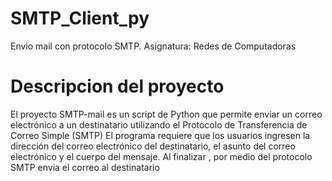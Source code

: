 # SMTP_Client_py
Envio mail con protocolo SMTP. Asignatura: Redes de Computadoras

# Descripcion del proyecto
El proyecto SMTP-mail es un script de Python que permite enviar un correo electrónico a un destinatario utilizando el Protocolo de Transferencia de Correo Simple (SMTP)
El programa requiere que los usuarios ingresen la dirección del correo electrónico del destinatario, el asunto del correo electrónico y el cuerpo del mensaje.
Al finalizar , por medio del protocolo SMTP envia el correo al destinatario
